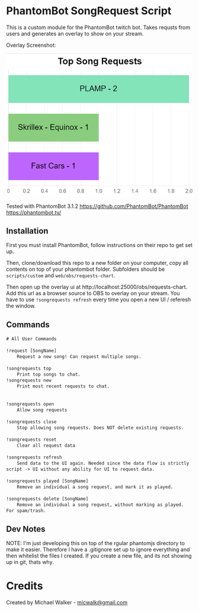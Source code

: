 # PhantomBot SongRequest Script
This is a custom module for the PhantomBot twitch bot. Takes requsts from users and generates an overlay to show on your stream.

Overlay Screenshot:

![Example Image Top List](DocImages/ExampleScreenshotToplist.png)

Tested with PhantomBot 3.1.2
https://github.com/PhantomBot/PhantomBot
https://phantombot.tv/

## Installation
First you must install PhantomBot, follow instructions on their repo to get set up.

Then, clone/download this repo to a new folder on your computer, copy all contents on top of your phantombot folder. Subfolders should be `scripts/custom` and `web/obs/requests-chart`.

Then open up the overlay ui at http://localhost:25000/obs/requests-chart. Add this url as a browser source to OBS to overlay on your stream.
You have to use `!songrequests refresh` every time you open a new UI / referesh the window.

## Commands
```
# All User Commands

!request [SongName]
    Request a new song! Can request multiple songs.

!songrequests top
    Print top songs to chat.
!songrequests new
    Print most recent requests to chat.


!songrequests open
    Allow song requests

!songrequests close
    Stop allowing song requests. Does NOT delete existing requests.

!songrequests reset
    Clear all request data

!songrequests refresh
    Send data to the UI again. Needed since the data flow is strictly script -> UI without any ability for UI to request data.

!songrequests played [SongName]
    Remove an individual a song request, and mark it as played.

!songrequests delete [SongName]
    Remove an individual a song request, without marking as played. For spam/trash.
```

## Dev Notes
NOTE: I'm just developing this on top of the rgular phantomjs directory to make it easier. Therefore I have a .gitignore set up to ignore everything and then whitelist the files I created. If you create a new file, and its not showing up in git, thats why.

# Credits
Created by Michael Walker - micwalk@gmail.com
